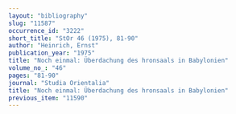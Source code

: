 ```yaml
---
layout: "bibliography"
slug: "11587"
occurrence_id: "3222"
short_title: "StOr 46 (1975), 81-90"
author: "Heinrich, Ernst"
publication_year: "1975"
title: "Noch einmal: Überdachung des hronsaals in Babylonien"
volume_no_: "46"
pages: "81-90"
journal: "Studia Orientalia"
title: "Noch einmal: Überdachung des hronsaals in Babylonien"
previous_item: "11590"
---
```

